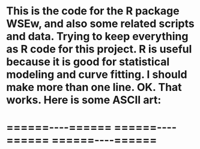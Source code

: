 This is the code for the R package WSEw, and also some related scripts and data. Trying to keep everything as R code for this project. R is useful because it is good for statistical modeling and curve fitting.
I should make more than one line.
OK.
That works.
Here is some ASCII art:
================
======----======
======----======
======----======
================


